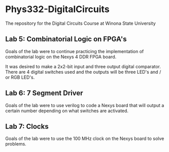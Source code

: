 # Phys332-DigitalCircuits
The repository for the Digital Circuits Course at Winona State University 

## Lab 5: Combinatorial Logic on FPGA's 

Goals of the lab were to continue practicing the implementation of combinatorial logic on the Nexys 4 DDR FPGA board. 

It was desired to make a 2x2-bit input and three output digital comparator. There are 4 digital switches used and the outputs will be three LED's and / or RGB LED's. 

## Lab 6: 7 Segment Driver 

Goals of the lab were to use verilog to code a Nexys board that will output a certain number depending on what switches are activated. 

## Lab 7: Clocks 

Goals of the lab were to use the 100 MHz clock on the Nexys board to solve problems. 

